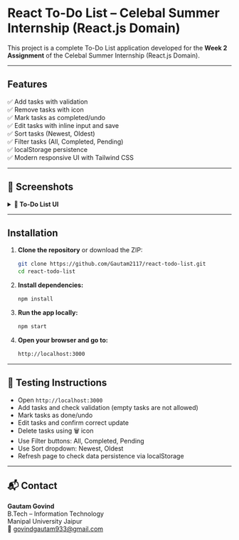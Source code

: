 # React To-Do List – Celebal Summer Internship (React.js Domain)

This project is a complete To-Do List application developed for the **Week 2 Assignment** of the Celebal Summer Internship (React.js Domain).

---

## Features

✅ Add tasks with validation  
✅ Remove tasks with icon  
✅ Mark tasks as completed/undo  
✅ Edit tasks with inline input and save  
✅ Sort tasks (Newest, Oldest)  
✅ Filter tasks (All, Completed, Pending)  
✅ localStorage persistence  
✅ Modern responsive UI with Tailwind CSS  

---

## 📸 Screenshots

<details>
  <summary><strong>📝 To-Do List UI</strong></summary>

  <br/>

  ![To-Do List Screenshot](https://github.com/Gautam2117/react-todo-list/blob/master/TODOLIST.png)

  <br/>

</details>

---

## Installation

1. **Clone the repository** or download the ZIP:
   ```bash
   git clone https://github.com/Gautam2117/react-todo-list.git
   cd react-todo-list
2. **Install dependencies:**
   ```bash
   npm install
3. **Run the app locally:**
   ```bash
   npm start
4. **Open your browser and go to:**
   ```bash
   http://localhost:3000

---

## 🧪 Testing Instructions

- Open `http://localhost:3000`  
- Add tasks and check validation (empty tasks are not allowed)  
- Mark tasks as done/undo  
- Edit tasks and confirm correct update  
- Delete tasks using 🗑️ icon  
- Use Filter buttons: All, Completed, Pending  
- Use Sort dropdown: Newest, Oldest  
- Refresh page to check data persistence via localStorage  

---

## 📬 Contact

**Gautam Govind**  
B.Tech – Information Technology  
Manipal University Jaipur  
📧 govindgautam933@gmail.com
